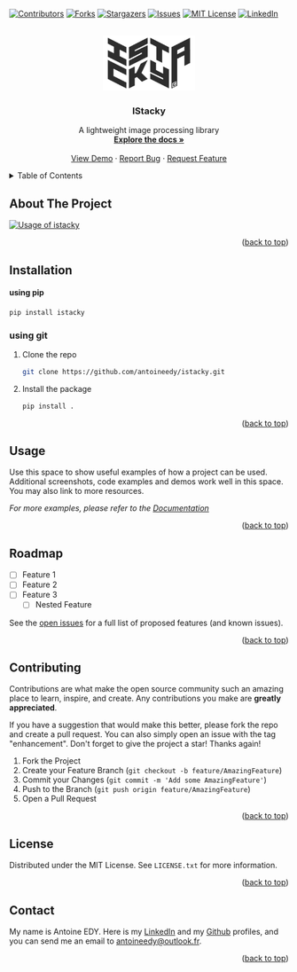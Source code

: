 <a name="readme-top"></a>
<p align="center">

[![Contributors][contributors-shield]][contributors-url]
[![Forks][forks-shield]][forks-url]
[![Stargazers][stars-shield]][stars-url]
[![Issues][issues-shield]][issues-url]
[![MIT License][license-shield]][license-url]
[![LinkedIn][linkedin-shield]][linkedin-url]

</p>


<!-- PROJECT LOGO -->
<br />
<div align="center">
  <a href="https://github.com/antoineedy/istacky">
    <img src="design/logo.png" alt="Logo" height="100">
  </a>

<h3 align="center">IStacky</h3>

  <p align="center">
    A lightweight image processing library
    <br />
    <a href="https://github.com/antoineedy/istacky"><strong>Explore the docs »</strong></a>
    <br />
    <br />
    <a href="https://github.com/antoineedy/istacky">View Demo</a>
    ·
    <a href="https://github.com/gantoineedy/istacky/issues">Report Bug</a>
    ·
    <a href="https://github.com/antoineedy/istacky/issues">Request Feature</a>
  </p>
</div>



<!-- TABLE OF CONTENTS -->
<details>
  <summary>Table of Contents</summary>
  <ol>
    <li>
      <a href="#about-the-project">About The Project</a>
    </li>
    <li>
      <a href="#getting-started">Getting Started</a>
      <ul>
        <li><a href="#prerequisites">Prerequisites</a></li>
        <li><a href="#installation">Installation</a></li>
      </ul>
    </li>
    <li><a href="#usage">Usage</a></li>
    <li><a href="#roadmap">Roadmap</a></li>
    <li><a href="#contributing">Contributing</a></li>
    <li><a href="#license">License</a></li>
    <li><a href="#contact">Contact</a></li>
    <li><a href="#acknowledgments">Acknowledgments</a></li>
  </ol>
</details>



<!-- ABOUT THE PROJECT -->
## About The Project

[![Usage of istacky][product-screenshot]](https://github.com/antoineedy/istacky/blob/main/design/gif1.gif)

<p align="right">(<a href="#readme-top">back to top</a>)</p>


## Installation

#### using pip 
```sh
pip install istacky
```

### using git
1. Clone the repo
   ```sh
   git clone https://github.com/antoineedy/istacky.git
   ```
2. Install the package
   ```sh
   pip install .
    ```

<p align="right">(<a href="#readme-top">back to top</a>)</p>



<!-- USAGE EXAMPLES -->
## Usage

Use this space to show useful examples of how a project can be used. Additional screenshots, code examples and demos work well in this space. You may also link to more resources.

_For more examples, please refer to the [Documentation](https://example.com)_

<p align="right">(<a href="#readme-top">back to top</a>)</p>



<!-- ROADMAP -->
## Roadmap

- [ ] Feature 1
- [ ] Feature 2
- [ ] Feature 3
    - [ ] Nested Feature

See the [open issues](https://github.com/antoineedy/istacky/issues) for a full list of proposed features (and known issues).

<p align="right">(<a href="#readme-top">back to top</a>)</p>



<!-- CONTRIBUTING -->
## Contributing

Contributions are what make the open source community such an amazing place to learn, inspire, and create. Any contributions you make are **greatly appreciated**.

If you have a suggestion that would make this better, please fork the repo and create a pull request. You can also simply open an issue with the tag "enhancement".
Don't forget to give the project a star! Thanks again!

1. Fork the Project
2. Create your Feature Branch (`git checkout -b feature/AmazingFeature`)
3. Commit your Changes (`git commit -m 'Add some AmazingFeature'`)
4. Push to the Branch (`git push origin feature/AmazingFeature`)
5. Open a Pull Request

<p align="right">(<a href="#readme-top">back to top</a>)</p>



<!-- LICENSE -->
## License

Distributed under the MIT License. See `LICENSE.txt` for more information.

<p align="right">(<a href="#readme-top">back to top</a>)</p>



<!-- CONTACT -->
## Contact

My name is Antoine EDY. Here is my [LinkedIn](https://www.linkedin.com/in/antoineedy/) and my [Github](https://github.com/antoineedy) profiles, and you can send me an email to [antoineedy@outlook.fr](mailto:antoineedy@outlook.fr).

<p align="right">(<a href="#readme-top">back to top</a>)</p>


<!-- MARKDOWN LINKS & IMAGES -->
<!-- https://www.markdownguide.org/basic-syntax/#reference-style-links -->
[contributors-shield]: https://img.shields.io/github/contributors/antoineedy/istacky?style=for-the-badge
[contributors-url]: https://github.com/antoineedy/istacky/graphs/contributors
[forks-shield]: https://img.shields.io/github/forks/antoineedy/istacky?style=for-the-badge
[forks-url]: https://github.com/antoineedy/istacky/network/members
[stars-shield]: https://img.shields.io/github/stars/antoineedy/istacky?style=for-the-badge
[stars-url]: https://github.com/antoineedy/istacky/stargazers
[issues-shield]: https://img.shields.io/github/issues/antoineedy/istacky?style=for-the-badge
[issues-url]: https://github.com/antoineedy/istacky/issues
[license-shield]: https://img.shields.io/github/license/antoineedy/istacky?style=for-the-badge
[license-url]: https://github.com/antoineedy/istacky/blob/master/LICENSE.txt
[linkedin-shield]: https://img.shields.io/badge/-LinkedIn-black.svg?style=for-the-badge&logo=linkedin&colorB=555
[linkedin-url]: https://linkedin.com/in/antoineedy
[product-screenshot]: design/gif1.gif